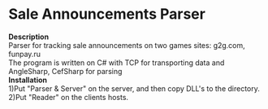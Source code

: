 # Sale Announcements Parser
**Description** <br/>
Parser for tracking sale announcements on two games sites: g2g.com, funpay.ru<br/>
The program is written on C# with TCP for transporting data and AngleSharp, CefSharp for parsing<br/>
**Installation** <br/>
1)Put "Parser & Server" on the server, and then copy DLL's to the directory. <br/>
2)Put "Reader" on the clients hosts.
